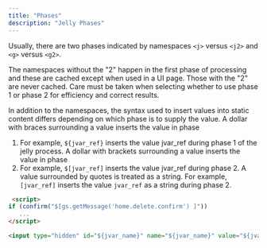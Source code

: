 ```yaml
---
title: "Phases"
description: "Jelly Phases"
---
```

Usually, there are two phases indicated by namespaces `<j>` versus `<j2>` and `<g>` versus `<g2>`.

The namespaces without the "2" happen in the first phase of processing and these are cached except when used in a UI page. Those with the "2" are never cached. Care must be taken when selecting whether to use phase 1 or phase 2 for efficiency and correct results.

In addition to the namespaces, the syntax used to insert values into static content differs depending on which phase is to supply the value. A dollar with braces surrounding a value inserts the value in phase 
1. For example, `${jvar_ref}` inserts the value jvar_ref during phase 1 of the jelly process. A dollar with brackets surrounding a value inserts the value in phase 
2. For example, `$[jvar_ref]` inserts the value jvar_ref during phase 2. A value surrounded by quotes is treated as a string. For example, `[jvar_ref]` inserts the value `jvar_ref` as a string during phase 2.

```html
 <script>
if (confirm("$[gs.getMessage('home.delete.confirm') ]"))
   ...
</script>
```

```html
<input type="hidden" id="${jvar_name}" name="${jvar_name}" value="${jvar_value}" class="${jvar_class}" />
```